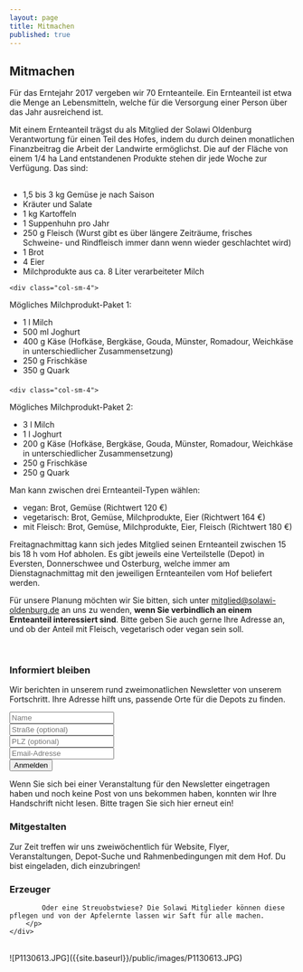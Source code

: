 ```yaml
---
layout: page
title: Mitmachen
published: true
---
```





## Mitmachen

Für das Erntejahr 2017 vergeben wir 70 Ernteanteile. Ein Ernteanteil ist etwa die Menge an Lebensmitteln, welche für die Versorgung einer Person über das Jahr ausreichend ist.

Mit einem Ernteanteil trägst du als Mitglied der Solawi Oldenburg Verantwortung für einen Teil des Hofes, indem du durch deinen monatlichen Finanzbeitrag die Arbeit der Landwirte ermöglichst. Die auf der Fläche von einem 1/4 ha Land entstandenen Produkte stehen dir jede Woche zur Verfügung. Das sind:

<div class="row" style="margin-top:30px; margin-bottom:20px">
	<div class="col-sm-4">
		<ul class="minus_left">
<li>1,5 bis 3 kg Gemüse je nach Saison</li>
<li>Kräuter und Salate</li>
<li>1 kg Kartoffeln</li>
<li>1 Suppenhuhn pro Jahr</li>
<li>250 g Fleisch (Wurst gibt es über längere Zeiträume, frisches Schweine- und Rindfleisch immer dann wenn wieder geschlachtet wird)</li>
<li>1 Brot</li>
<li>4 Eier</li>
<li>Milchprodukte aus ca. 8 Liter verarbeiteter Milch</li>
		</ul>
	</div>
	
	<div class="col-sm-4">
Mögliches Milchprodukt-Paket 1:
		<ul class="minus_left">
<li>1 l Milch</li>
<li>500 ml Joghurt</li>
<li>400 g Käse (Hofkäse, Bergkäse, Gouda, Münster, Romadour, Weichkäse in unterschiedlicher Zusammensetzung)</li>
<li>250 g Frischkäse</li>
<li>350 g Quark</li>
		</ul>
	</div>
	
	<div class="col-sm-4">
Mögliches Milchprodukt-Paket 2:                           
		<ul class="minus_left">
<li>3 l Milch</li>
<li>1 l Joghurt</li>
<li>200 g Käse (Hofkäse, Bergkäse, Gouda, Münster, Romadour, Weichkäse in unterschiedlicher Zusammensetzung)</li>
<li>250 g Frischkäse</li>
<li>250 g Quark</li>		
		</ul>
	</div>
</div>

Man kann zwischen drei Ernteanteil-Typen wählen:
- vegan: Brot, Gemüse (Richtwert 120 €)
- vegetarisch: Brot, Gemüse, Milchprodukte, Eier (Richtwert 164 €)
- mit Fleisch: Brot, Gemüse, Milchprodukte, Eier, Fleisch (Richtwert 180 €)

Freitagnachmittag kann sich jedes Mitglied seinen Ernteanteil zwischen 15 bis 18 h vom Hof abholen.
Es gibt jeweils eine Verteilstelle (Depot) in Eversten, Donnerschwee und Osterburg, welche immer am Dienstagnachmittag mit den jeweiligen Ernteanteilen vom Hof beliefert werden.

Für unsere Planung möchten wir Sie bitten, sich unter [mitglied@solawi-oldenburg.de](mailto:mitglied@solawi-oldenburg.de) an uns zu wenden, **wenn Sie verbindlich an einem Ernteanteil interessiert sind**. Bitte geben Sie auch gerne Ihre Adresse an, und ob der Anteil mit Fleisch, vegetarisch oder vegan sein soll.

<br>
<div class="row">
	<div class="col-sm-4">
		<h3>Informiert bleiben</h3>
		<p>
			Wir berichten in unserem rund zweimonatlichen Newsletter von unserem Fortschritt. Ihre Adresse hilft uns, passende Orte für die Depots zu finden.
			<form action="https://formspree.io/kontakt@solawi-oldenburg.de" method="POST">
			<div class="form-group">
				<input type="text" name="name" class="form-control" placeholder="Name">
            </div>
            <div class="form-group">
                <input type="text" name="street" class="form-control" placeholder="Straße (optional)">
             </div>
            <div class="form-group">
				<input type="text" name="plz" class="form-control" placeholder="PLZ (optional)">
			</div>	            
			<div class="form-group">
				<input type="hidden" name="_next" value="/kontakt_danke/"/>
			    	<input type="email" name="_replyto" class="form-control" placeholder="Email-Adresse">
		  	</div>
			<div class="form-group">
				<button type="submit" class="btn btn-success">Anmelden</button>
		    	</div>
			</form> 
			Wenn Sie sich bei einer Veranstaltung für den Newsletter eingetragen haben und noch keine Post von uns bekommen haben, konnten wir Ihre Handschrift nicht lesen. Bitte tragen Sie sich hier erneut ein!
		</p>
	</div>
	<div class="col-sm-4">
		<h3>Mitgestalten</h3>
		<p>
			Zur Zeit treffen wir uns zweiwöchentlich für Website, Flyer, Veranstaltungen, Depot-Suche und Rahmenbedingungen mit dem Hof.
			Du bist eingeladen, dich einzubringen!
		</p>
	</div>
	<div class="col-sm-4">
		<h3>Erzeuger</h3>
		
			
			
			Oder eine Streuobstwiese? Die Solawi Mitglieder können diese pflegen und von der Apfelernte lassen wir Saft für alle machen.
		</p>
	</div>
</div>

<br>
![P1130613.JPG]({{site.baseurl}}/public/images/P1130613.JPG)

